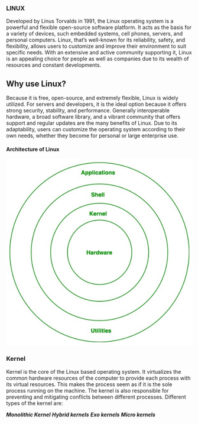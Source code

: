 ### LINUX
Developed by Linus Torvalds in 1991, the Linux operating system is a powerful and flexible open-source software platform. It acts as the basis for a variety of devices, such embedded systems, cell phones, servers, and personal computers. Linux, that’s well-known for its reliability, safety, and flexibility, allows users to customize and improve their environment to suit specific needs. With an extensive and active community supporting it, Linux is an appealing choice for people as well as companies due to its wealth of resources and constant developments.

## Why use Linux?
Because it is free, open-source, and extremely flexible, Linux is widely utilized. For servers and developers, it is the ideal option because it offers strong security, stability, and performance. Generally interoperable hardware, a broad software library, and a vibrant community that offers support and regular updates are the many benefits of Linux. Due to its adaptability, users can customize the operating system according to their own needs, whether they become for personal or large enterprise use.

#### Architecture of Linux
![alt text](linux-Diagram-215-1.jpg)

### Kernel 
Kernel is the core of the Linux based operating system. It virtualizes the common hardware resources of the computer to provide each process with its virtual resources. This makes the process seem as if it is the sole process running on the machine. The kernel is also responsible for preventing and mitigating conflicts between different processes. Different types of the kernel are: 

***Monolithic Kernel***
***Hybrid kernels***
***Exo kernels***
***Micro kernels***